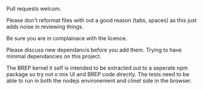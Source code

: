 Pull requests welcom. 

Please don't reformat files with out a good reason (tabs, spaces) as this just adds noise in reviewing things. 

Be sure you are in complainace with the licence. 

Please discuss new dependancis before you add them. Trying to have minimal dependancies on this project. 

The BREP kernel it self is intended to be extracted out to a seperate npm package so try not o mix UI and BREP code directly.
The tests need to be able to run in both the nodejs environement and clinet side in the browser. 
